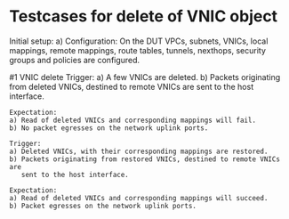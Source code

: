 # Testcases for delete of VNIC object

Initial setup:
    a) Configuration:
        On the DUT VPCs, subnets, VNICs, local mappings, remote mappings, route
        tables, tunnels, nexthops, security groups and policies are configured.

#1 VNIC delete
    Trigger:
    a) A few VNICs are deleted.
    b) Packets originating from deleted VNICs, destined to remote VNICs are
       sent to the host interface.

    Expectation:
    a) Read of deleted VNICs and corresponding mappings will fail.
    b) No packet egresses on the network uplink ports.

    Trigger:
    a) Deleted VNICs, with their corresponding mappings are restored.
    b) Packets originating from restored VNICs, destined to remote VNICs are
       sent to the host interface.

    Expectation:
    a) Read of deleted VNICs and corresponding mappings will succeed.
    b) Packet egresses on the network uplink ports.
